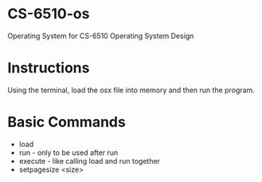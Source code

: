 # CS-6510-os
Operating System for CS-6510 Operating System Design

# Instructions
Using the terminal, load the osx file into memory and then run the program.

# Basic Commands
- load
- run - only to be used after run
- execute - like calling load and run together
- setpagesize \<size\>